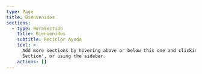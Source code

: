 ```yaml
---
type: Page
title: Bienvenidos
sections:
  - type: HeroSection
    title: Bienvenidos
    subtitle: Reciclar Ayuda
    text: >-
      Add more sections by hovering above or below this one and clicking '+ Add
      Section', or using the sidebar.
    actions: []
---
```

